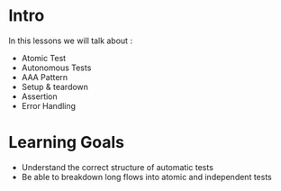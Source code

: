 # Intro
In this lessons we will talk about :
- Atomic Test
- Autonomous Tests 
- AAA Pattern 
- Setup & teardown 
- Assertion
- Error Handling
# Learning Goals
- Understand the correct structure of automatic tests
- Be able to breakdown long flows into atomic and independent tests
